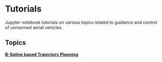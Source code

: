 # Tutorials
Jupyter notebook tutorials on various topics related to guidance and control of unmanned aerial vehicles.

## Topics

[**B-Spline based Trajectory Planning**](http://nbviewer.jupyter.org/github/randybeard/tutorials/blob/main/splines/bspline_trajectories.ipynb)


